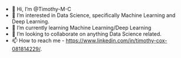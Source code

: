 - 👋 Hi, I’m @Timothy-M-C
- 👀 I’m interested in Data Science, specifically Machine Learning and Deep Learning.
- 🌱 I’m currently learning Machine Learning/Deep Learning
- 💞️ I’m looking to collaborate on anything Data Science related.
- 📫 How to reach me - https://www.linkedin.com/in/timothy-cox-081814229/.

<!---
Timothy-M-C/Timothy-M-C is a ✨ special ✨ repository because its `README.md` (this file) appears on your GitHub profile.
You can click the Preview link to take a look at your changes.
--->
